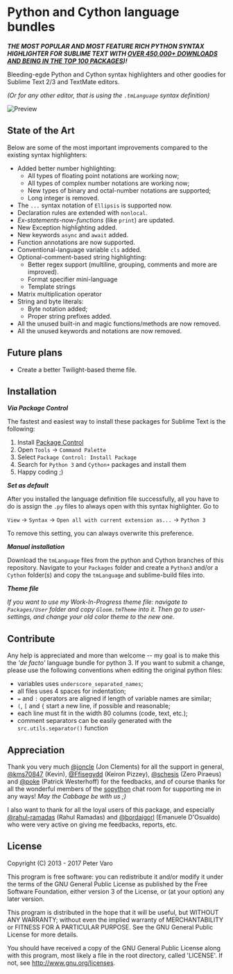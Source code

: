 Python and Cython language bundles
==================================

***THE MOST POPULAR AND MOST FEATURE RICH PYTHON SYNTAX HIGHLIGHTER FOR
SUBLIME TEXT WITH [OVER 450,000+ DOWNLOADS AND BEING IN THE TOP 100 PACKAGES](
https://sublime.wbond.net/packages/Python%203))!***

Bleeding-egde Python and Cython syntax highlighters and other goodies for
Sublime Text 2/3 and TextMate editors.

*(Or for any other editor, that is using the `.tmLanguage` syntax definition)*

![Preview](img/preview.png)



State of the Art
----------------

Below are some of the most important improvements compared to the existing
syntax highlighters:

- Added better number highlighting:
	- All types of floating point notations are working now;
	- All types of complex number notations are working now;
	- New types of binary and octal-number notations are supported;
	- Long integer is removed.
- The `...` syntax notation of `Ellipsis` is supported now.
- Declaration rules are extended with `nonlocal`.
- *Ex-statements-now-functions* (like `print`) are updated.
- New Exception highlighting added.
- New keywords `async` and `await` added.
- Function annotations are now supported.
- Conventional-language variable `cls` added.
- Optional-comment-based string highlighting:
    - Better regex support (multiline, grouping, comments and more are improved).
    - Format specifier mini-language
    - Template strings
- Matrix multiplication operator
- String and byte literals:
	- Byte notation added;
	- Proper string prefixes added.
- All the unused built-in and magic functions/methods are now removed.
- All the unused keywords and notations are now removed.



Future plans
------------

- Create a better Twilight-based theme file.



Installation
------------

***Via Package Control***

The fastest and easiest way to install these packages for Sublime Text is the
following:

1. Install [Package Control](https://sublime.wbond.net/installation)
2. Open `Tools` → `Command Palette`
3. Select `Package Control: Install Package`
4. Search for `Python 3` and `Cython+` packages and install them
5. Happy coding ;)

***Set as default***

After you installed the language definition file successfully, all you have to
do is assign the `.py` files to always open with this syntax highlighter. Go to

`View` → `Syntax` → `Open all with current extension as...` → `Python 3`

To remove this setting, you can always overwrite this preference.

***Manual installation***

Download the `tmLanguage` files from the python and Cython branches of this
repository. Navigate to your `Packages` folder and create a `Python3` and/or a
`Cython` folder(s) and copy the `tmLanguage` and sublime-build files into.

***Theme file***

*If you want to use my Work-In-Progress theme file: navigate to `Packages/User`
folder and copy `Gloom.tmTheme` into it. Then go to user-settings, and change
your old color theme to the new one.*



Contribute
----------

Any help is appreciated and more than welcome -- my goal is to make this the
*'de facto'* language bundle for python 3. If you want to submit a change,
please use the following conventions when editing the original python files:

- variables uses `underscore_separated_names`;
- all files uses 4 spaces for indentation;
- `=` and `:` operators are aligned if length of variable names are similar;
- `(`, `[` and `{` start a new line, if possible and reasonable;
- each line must fit in the width 80 columns (code, text, etc.);
- comment separators can be easily generated with the `src.utils.separator()`
function



Appreciation
------------

Thank you very much [@joncle](https://github.com/joncle) (Jon Clements) for all
the support in general, [@kms70847](https://github.com/kms70847) (Kevin),
[@Ffisegydd](https://github.com/Ffisegydd) (Keiron Pizzey),
[@schesis](https://github.com/schesis) (Zero Piraeus) and
[@poke](https://github.com/poke) (Patrick Westerhoff) for the feedbacks, and of
course thanks for all the wonderful members of the
[sopython](http://sopython.com) chat room for supporting me in any ways! *May
the Cabbage be with us ;)*

I also want to thank for all the loyal users of this package, and especially
[@rahul-ramadas](https://github.com/rahul-ramadas) (Rahul Ramadas) and
[@bordaigorl](https://github.com/bordaigorl) (Emanuele D'Osualdo) who were
very active on giving me feedbacks, reports, etc.



License
-------

Copyright (C) 2013 - 2017 Peter Varo

This program is free software: you can redistribute it and/or modify it under
the terms of the GNU General Public License as published by the Free Software
Foundation, either version 3 of the License, or (at your option) any later
version.

This program is distributed in the hope that it will be useful, but WITHOUT ANY
WARRANTY; without even the implied warranty of MERCHANTABILITY or FITNESS FOR A
PARTICULAR PURPOSE. See the GNU General Public License for more details.

You should have received a copy of the GNU General Public License along with
this program, most likely a file in the root directory, called 'LICENSE'. If
not, see http://www.gnu.org/licenses.
